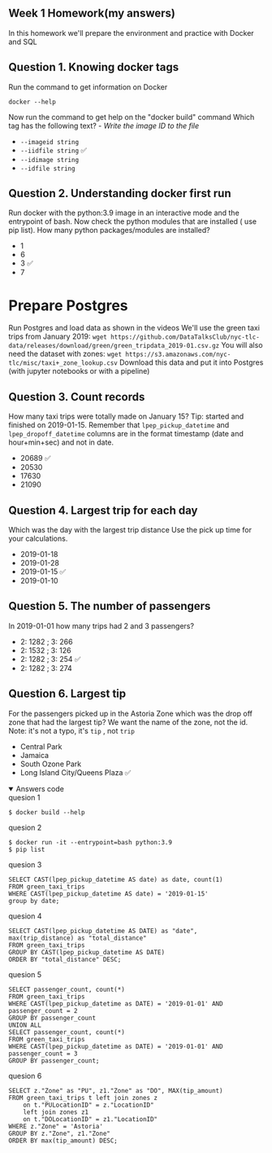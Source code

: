 ## Week 1 Homework(my answers)

In this homework we'll prepare the environment 
and practice with Docker and SQL


## Question 1. Knowing docker tags

Run the command to get information on Docker 

```
docker --help
```
Now run the command to get help on the "docker build" command
Which tag has the following text? - *Write the image ID to the file* 
- `--imageid string`
- `--iidfile string` ✅
- `--idimage string`
- `--idfile string`
## Question 2. Understanding docker first run 
Run docker with the python:3.9 image in an interactive mode and the entrypoint of bash.
Now check the python modules that are installed ( use pip list). 
How many python packages/modules are installed?
- 1
- 6
- 3 ✅
- 7
# Prepare Postgres
Run Postgres and load data as shown in the videos
We'll use the green taxi trips from January 2019:
```wget https://github.com/DataTalksClub/nyc-tlc-data/releases/download/green/green_tripdata_2019-01.csv.gz```
You will also need the dataset with zones:
```wget https://s3.amazonaws.com/nyc-tlc/misc/taxi+_zone_lookup.csv```
Download this data and put it into Postgres (with jupyter notebooks or with a pipeline)
## Question 3. Count records 
How many taxi trips were totally made on January 15?
Tip: started and finished on 2019-01-15. 
Remember that `lpep_pickup_datetime` and `lpep_dropoff_datetime` columns are in the format timestamp (date and hour+min+sec) and not in date.
- 20689   ✅
- 20530
- 17630
- 21090
## Question 4. Largest trip for each day
Which was the day with the largest trip distance
Use the pick up time for your calculations.
- 2019-01-18
- 2019-01-28
- 2019-01-15 ✅
- 2019-01-10
## Question 5. The number of passengers
In 2019-01-01 how many trips had 2 and 3 passengers?
 
- 2: 1282 ; 3: 266
- 2: 1532 ; 3: 126
- 2: 1282 ; 3: 254 ✅
- 2: 1282 ; 3: 274
## Question 6. Largest tip
For the passengers picked up in the Astoria Zone which was the drop off zone that had the largest tip?
We want the name of the zone, not the id.
Note: it's not a typo, it's `tip` , not `trip`
- Central Park
- Jamaica
- South Ozone Park
- Long Island City/Queens Plaza ✅


<details open>
<summary>Answers code</summary>
quesion 1<br>

```
$ docker build --help
```

quesion 2<br>
``` 
$ docker run -it --entrypoint=bash python:3.9
$ pip list 
```

quesion 3<br>
```
SELECT CAST(lpep_pickup_datetime AS date) as date, count(1)
FROM green_taxi_trips
WHERE CAST(lpep_pickup_datetime AS date) = '2019-01-15'
group by date;
```
quesion 4<br>
```
SELECT CAST(lpep_pickup_datetime AS DATE) as "date", max(trip_distance) as "total_distance"
FROM green_taxi_trips
GROUP BY CAST(lpep_pickup_datetime AS DATE)
ORDER BY "total_distance" DESC;
```
quesion 5<br>
```
SELECT passenger_count, count(*)
FROM green_taxi_trips
WHERE CAST(lpep_pickup_datetime as DATE) = '2019-01-01' AND passenger_count = 2
GROUP BY passenger_count
UNION ALL
SELECT passenger_count, count(*)
FROM green_taxi_trips
WHERE CAST(lpep_pickup_datetime as DATE) = '2019-01-01' AND passenger_count = 3
GROUP BY passenger_count;
```
quesion 6<br>
```
SELECT z."Zone" as "PU", z1."Zone" as "DO", MAX(tip_amount)
FROM green_taxi_trips t left join zones z
	on t."PULocationID" = z."LocationID"
	left join zones z1 
	on t."DOLocationID" = z1."LocationID"
WHERE z."Zone" = 'Astoria'
GROUP BY z."Zone", z1."Zone"
ORDER BY max(tip_amount) DESC;
```
</details>
